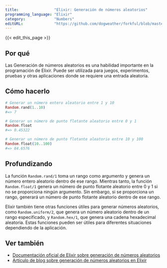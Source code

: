 ```yaml
---
title:                "Elixir: Generación de números aleatorios"
programming_language: "Elixir"
category:             "Numbers"
editURL:              "https://github.com/dogweather/forkful/blob/master/content/es/elixir/generating-random-numbers.md"
---
```


{{< edit_this_page >}}

## Por qué
Las Generación de números aleatorios es una habilidad importante en la programación de Elixir. Puede ser utilizada para juegos, experimentos, pruebas y otras aplicaciones donde se requiere una entrada aleatoria.

## Cómo hacerlo
```Elixir
# Generar un número entero aleatorio entre 1 y 10
Random.rand(1..10) 
#=> 7

# Generar un número de punto flotante aleatorio entre 0 y 1
Random.float 
#=> 0.45322

# Generar un número de punto flotante aleatorio entre 10 y 100
Random.float(10..100) 
#=> 84.6576
```

## Profundizando
La función `Random.rand/1` toma un rango como argumento y genera un número entero aleatorio dentro de ese rango. Mientras tanto, la función `Random.float/1` genera un número de punto flotante aleatorio entre 0 y 1 si no se proporciona ningún argumento. Sin embargo, si se proporciona un rango, generará un número de punto flotante aleatorio dentro de ese rango.

Elixir también tiene otras funciones útiles para generar números aleatorios, como `Random.uniform/2`, que genera un número aleatorio dentro de un rango especificado, y `Random.hex/1`, que genera una cadena hexadecimal aleatoria. Estas funciones pueden ser útiles para diferentes situaciones dependiendo de la aplicación.

## Ver también
- [Documentación oficial de Elixir sobre generación de números aleatorios](https://hexdocs.pm/elixir/Random.html)
- [Artículo de blog sobre generación de números aleatorios en Elixir](https://happyteamlabs.com/blog/generating-random-numbers-with-elixir/)